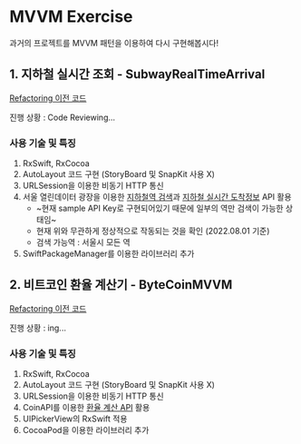 # MVVM Exercise

과거의 프로젝트를 MVVM 패턴을 이용하여 다시 구현해봅시다!

## 1. 지하철 실시간 조회  - SubwayRealTimeArrival
[Refactoring 이전 코드](https://github.com/SunEom/TIL/tree/main/Swift/Upper%20Intermediate/SubwaySearch)

진행 상황 : Code Reviewing...

### 사용 기술 및 특징

1. RxSwift, RxCocoa
2. AutoLayout 코드 구현 (StoryBoard 및 SnapKit 사용 X) 
3. URLSession을 이용한 비동기 HTTP 통신
4. 서울 열린데이터 광장을 이용한 [지하철역 검색](https://data.seoul.go.kr/dataList/OA-121/S/1/datasetView.do)과 [지하철 실시간 도착정보](http://data.seoul.go.kr/dataList/OA-12764/F/1/datasetView.do) API 활용 
   - ~현재 sample API Key로 구현되어있기 때문에 일부의 역만 검색이 가능한 상태임~
   - 현재 위와 무관하게 정상적으로 작동되는 것을 확인 (2022.08.01 기준)
   - 검색 가능역 : 서울시 모든 역
5. SwiftPackageManager를 이용한 라이브러리 추가

## 2. 비트코인 환율 계산기  - ByteCoinMVVM
[Refactoring 이전 코드](https://github.com/SunEom/IOS-Development-Bootcamp/tree/main/ByteCoin)

진행 상황 : ing...

### 사용 기술 및 특징

1. RxSwift, RxCocoa
2. AutoLayout 코드 구현 (StoryBoard 및 SnapKit 사용 X) 
3. URLSession을 이용한 비동기 HTTP 통신
4. CoinAPI를 이용한 [환율 계산 API](https://docs.coinapi.io/#exchange-rates) 활용 
5. UIPickerView의 RxSwift 적용
6. CocoaPod을 이용한 라이브러리 추가
